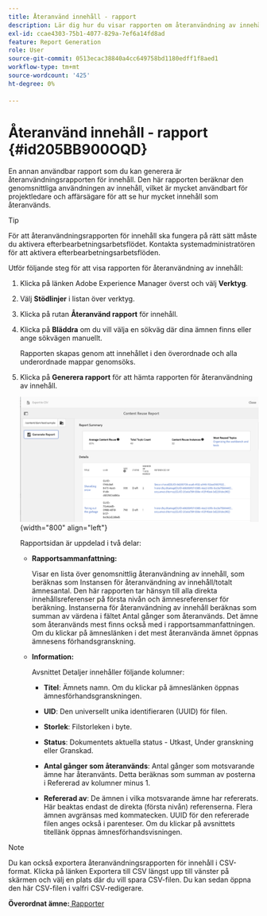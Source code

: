 ```yaml
---
title: Återanvänd innehåll - rapport
description: Lär dig hur du visar rapporten om återanvändning av innehåll i AEM Guides. Generera rapporten för att hitta procentsatsen för återanvändning av innehåll.
exl-id: ccae4303-75b1-4077-829a-7ef6a14fd8ad
feature: Report Generation
role: User
source-git-commit: 0513ecac38840a4cc649758bd1180edff1f8aed1
workflow-type: tm+mt
source-wordcount: '425'
ht-degree: 0%

---
```


# Återanvänd innehåll - rapport {#id205BB900OQD}

En annan användbar rapport som du kan generera är återanvändningsrapporten för innehåll. Den här rapporten beräknar den genomsnittliga användningen av innehåll, vilket är mycket användbart för projektledare och affärsägare för att se hur mycket innehåll som återanvänds.

>[!TIP]
>
> För att återanvändningsrapporten för innehåll ska fungera på rätt sätt måste du aktivera efterbearbetningsarbetsflödet. Kontakta systemadministratören för att aktivera efterbearbetningsarbetsflöden.

Utför följande steg för att visa rapporten för återanvändning av innehåll:

1. Klicka på länken Adobe Experience Manager överst och välj **Verktyg**.

1. Välj **Stödlinjer** i listan över verktyg.

1. Klicka på rutan **Återanvänd rapport** för innehåll.

1. Klicka på **Bläddra** om du vill välja en sökväg där dina ämnen finns eller ange sökvägen manuellt.

   Rapporten skapas genom att innehållet i den överordnade och alla underordnade mappar genomsöks.

1. Klicka på **Generera rapport** för att hämta rapporten för återanvändning av innehåll.

   ![](images/content-reuse-uuid.png){width="800" align="left"}

   Rapportsidan är uppdelad i två delar:

   - **Rapportsammanfattning:**

     Visar en lista över genomsnittlig återanvändning av innehåll, som beräknas som Instansen för återanvändning av innehåll/totalt ämnesantal. Den här rapporten tar hänsyn till alla direkta innehållsreferenser på första nivån och ämnesreferenser för beräkning. Instanserna för återanvändning av innehåll beräknas som summan av värdena i fältet Antal gånger som återanvänds. Det ämne som återanvänds mest finns också med i rapportsammanfattningen. Om du klickar på ämneslänken i det mest återanvända ämnet öppnas ämnesens förhandsgranskning.

   - **Information:**

     Avsnittet Detaljer innehåller följande kolumner:

      - **Titel**: Ämnets namn. Om du klickar på ämneslänken öppnas ämnesförhandsgranskningen.

      - **UID**: Den universellt unika identifieraren \(UUID\) för filen.

      - **Storlek**: Filstorleken i byte.

      - **Status**: Dokumentets aktuella status - Utkast, Under granskning eller Granskad.

      - **Antal gånger som återanvänds**: Antal gånger som motsvarande ämne har återanvänts. Detta beräknas som summan av posterna i Refererad av kolumner minus 1.

      - **Refererad av**: De ämnen i vilka motsvarande ämne har refererats. Här beaktas endast de direkta \(första nivån\) referenserna. Flera ämnen avgränsas med kommatecken. UUID för den refererade filen anges också i parenteser. Om du klickar på avsnittets titellänk öppnas ämnesförhandsvisningen.


>[!NOTE]
>
> Du kan också exportera återanvändningsrapporten för innehåll i CSV-format. Klicka på länken Exportera till CSV längst upp till vänster på skärmen och välj en plats där du vill spara CSV-filen. Du kan sedan öppna den här CSV-filen i valfri CSV-redigerare.

**Överordnat ämne:**[ Rapporter](reports-intro.md)
